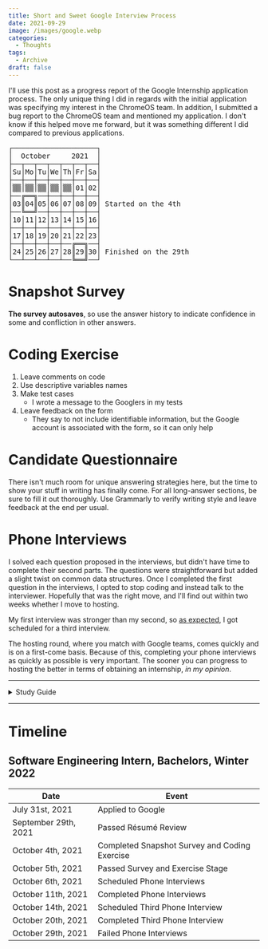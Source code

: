 ```yaml
---
title: Short and Sweet Google Interview Process
date: 2021-09-29
image: /images/google.webp
categories:
  - Thoughts
tags:
  - Archive
draft: false
---
```


I'll use this post as a progress report of the Google Internship application process. The only unique thing I did in regards with the initial application was specifying my interest in the ChromeOS team. In addition, I submitted a bug report to the ChromeOS team and mentioned my application. I don't know if this helped move me forward, but it was something different I did compared to previous applications.

<pre>
┌────────────────────┐
│  October     2021  │
├──┬──┬──┬──┬──┬──┬──┤
│Su│Mo│Tu│We│Th│Fr│Sa│
├──┼──┼──┼──┼──┼──┼──┤
│▒▒│▒▒│▒▒│▒▒│▒▒│01│02│
├──╔══╗──┼──┼──┼──┼──┤
│03║04║05│06│07│08│09│ Started on the 4<super>th</super>
├──╚══╝──┼──┼──┼──┼──┤
│10│11│12│13│14│15│16│
├──┼──┼──┼──┼──┼──┼──┤
│17│18│19│20│21│22│23│
├──┼──┼──┼──┼──╔══╗──┤
│24│25│26│27│28║29║30│ Finished on the 29<super>th</super>
└──┴──┴──┴──┴──╚══╝──┘
</pre>

# Snapshot Survey

**The survey autosaves**, so use the answer history to indicate confidence in some and confliction in other answers.

# Coding Exercise

1. Leave comments on code
2. Use descriptive variables names
3. Make test cases
   - I wrote a message to the Googlers in my tests
4. Leave feedback on the form
   - They say to not include identifiable information, but the Google account is associated with the form, so it can only help

# Candidate Questionnaire

There isn't much room for unique answering strategies here, but the time to show your stuff in writing has finally come. For all long-answer sections, be sure to fill it out thoroughly. Use Grammarly to verify writing style and leave feedback at the end per usual.

# Phone Interviews

I solved each question proposed in the interviews, but didn't have time to complete their second parts. The questions were straightforward but added a slight twist on common data structures. Once I completed the first question in the interviews, I opted to stop coding and instead talk to the interviewer. Hopefully that was the right move, and I'll find out within two weeks whether I move to hosting.

My first interview was stronger than my second, so [as expected](), I got scheduled for a third interview.

The hosting round, where you match with Google teams, comes quickly and is on a first-come basis. Because of this, completing your phone interviews as quickly as possible is very important. The sooner you can progress to hosting the better in terms of obtaining an internship, _in my opinion_.

---

<details>

<summary>Study Guide</summary>

### Skills

1. Code Analysis
2. Construct and Traverse
3. Implement system routines
4. Mine data
5. Transform datasets

### Algorithms

<details>
    <summary>Big-O Analysis</summary>

- Runtime + Space complexity
  1. https://www.geeksforgeeks.org/time-complexity-and-space-complexity/
  2. https://stackabuse.com/big-o-notation-and-algorithm-analysis-with-python-examples/

</details>

<details>
    <summary>NP / NP-Complete</summary>

1. https://www.baeldung.com/cs/p-np-np-complete-np-hard

</details>

<details>
    <summary>Recursion</summary>

1. https://www.cs.utah.edu/~germain/PPS/Topics/recursion.html
2. https://www.geeksforgeeks.org/recursion/

</details>

<details>
    <summary>Dynamic Programming</summary>

- Memorization
  1. https://www.geeksforgeeks.org/dynamic-programming/

</details>

<details>
    <summary>Divide-and-Conquer</summary>

1. https://www.tutorialspoint.com/data_structures_algorithms/divide_and_conquer.htm

</details>

<details>
    <summary>Sorting Algorithms</summary>

1. https://realpython.com/sorting-algorithms-python/

</details>

<details>
    <summary>Greedy Algorithms</summary>

1. https://www.geeksforgeeks.org/greedy-algorithms/

</details>

<details>
    <summary>Breadth / Depth First Search</summary>

1. https://www.techiedelight.com/depth-first-search-dfs-vs-breadth-first-search-bfs/

</details>

<details>
    <summary>Tree + Graph Traversal</summary>

- Inorder, Postorder, Preorder
  1. https://towardsdatascience.com/4-types-of-tree-traversal-algorithms-d56328450846

</details>

### Data Structures

<details>
    <summary>Linked List</summary>

1. https://www.tutorialspoint.com/data_structures_algorithms/linked_list_algorithms.htm

</details>

<details>
    <summary>Array</summary>

1. https://www.geeksforgeeks.org/implementation-of-dynamic-array-in-python/
2. https://codezup.com/create-own-custom-array-implementation-python/

</details>

<details>
    <summary>Stack</summary>

1. https://www.tutorialspoint.com/data_structures_algorithms/stack_algorithm.htm

</details>

<details>
    <summary>Queue + Priority Queue</summary>

1. https://www.tutorialspoint.com/data_structures_algorithms/dsa_queue.htm
2. https://www.geeksforgeeks.org/priority-queue-set-1-introduction/

</details>

<details>
    <summary>Set</summary>

1. https://wikipedia.org/wiki/Set_(abstract_data_type)

</details>

<details>
    <summary>Hash Table + Map</summary>

1. https://www.tutorialspoint.com/data_structures_algorithms/hash_data_structure.htm
2. https://replit.com/@splch/Hash-Table

</details>

<details>
    <summary>Tree</summary>

- Binary, N-ary, Trie-
  1. https://www.cs.cmu.edu/~clo/www/CMU/DataStructures/Lessons/lesson4_1.htm
- Balanced
  - Red/Black + Splay + AVL
    1. https://web.stanford.edu/class/archive/cs/cs166/cs166.1146/lectures/02/Small02.pdf

</details>

<details>
    <summary>Min + Max Heap</summary>

1. https://www.geeksforgeeks.org/difference-between-min-heap-and-max-heap/

</details>

<details>
    <summary>Graph</summary>

- Objects + Pointers, Matrix, Adjacency List
  1. https://www.upgrad.com/blog/graphs-in-data-structure/

</details>

### Operating Systems

<details>
    <summary>Processes</summary>

1. https://www.tutorialspoint.com/operating_system/os_processes.htm

</details>

<details>
    <summary>Threads</summary>

1. https://www.cs.uic.edu/~jbell/CourseNotes/OperatingSystems/4_Threads.html

</details>

<details>
    <summary>Concurrency Issues</summary>

1.

</details>

<details>
    <summary>Locks + Mutexes</summary>

1. https://en.wikipedia.org/wiki/Lock_(computer_science)

</details>

<details>
    <summary>Semaphores</summary>

1. https://www.tutorialspoint.com/semaphores-in-operating-system

</details>

<details>
    <summary>Monitors</summary>

1. https://www.geeksforgeeks.org/monitors-in-process-synchronization/

</details>

<details>
    <summary>Deadlock</summary>

1. https://www.geeksforgeeks.org/introduction-of-deadlock-in-operating-system/

</details>

<details>
    <summary>Livelock</summary>

1. https://www.guru99.com/what-is-livelock-example.html

</details>

<details>
    <summary>Context Switching</summary>

1. https://wikipedia.org/wiki/Context_switch

</details>

<details>
    <summary>Scheduling</summary>

1. https://www.guru99.com/process-scheduling.html

</details>

### Discrete Math

- https://en.wikipedia.org/wiki/Discrete_mathematics

<details>
    <summary>Counting</summary>

1. https://www.tutorialspoint.com/discrete_mathematics/discrete_mathematics_counting_theory.htm

</details>

<details>
    <summary>Probability</summary>

1. https://www.tutorialspoint.com/discrete_mathematics/discrete_mathematics_probability.htm

</details>

<details>
    <summary>Combinatorics</summary>

1. https://www.math.ucla.edu/~pak/hidden/papers/Quotes/Wilson-what.pdf

</details>

<details>
    <summary>Choose</summary>

1. https://www.cs.utexas.edu/~isil/cs311h/lecture-combinatorics2-6up.pdf

</details>

</details>

---

# Timeline

## Software Engineering Intern, Bachelors, Winter 2022

| Date                                | Event                                         |
| ----------------------------------- | --------------------------------------------- |
| July 31<super>st</super>, 2021      | Applied to Google                             |
| September 29<super>th</super>, 2021 | Passed Résumé Review                          |
| October 4<super>th</super>, 2021    | Completed Snapshot Survey and Coding Exercise |
| October 5<super>th</super>, 2021    | Passed Survey and Exercise Stage              |
| October 6<super>th</super>, 2021    | Scheduled Phone Interviews                    |
| October 11<super>th</super>, 2021   | Completed Phone Interviews                    |
| October 14<super>th</super>, 2021   | Scheduled Third Phone Interview               |
| October 20<super>th</super>, 2021   | Completed Third Phone Interview               |
| October 29<super>th</super>, 2021   | Failed Phone Interviews                       |
